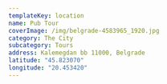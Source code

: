 ```yaml
---
templateKey: location
name: Pub Tour
coverImage: /img/belgrade-4583965_1920.jpg
category: The City
subcategory: Tours
address: Kalemegdan bb 11000, Belgrade
latitude: "45.823070"
longitude: "20.453420"
---
```

